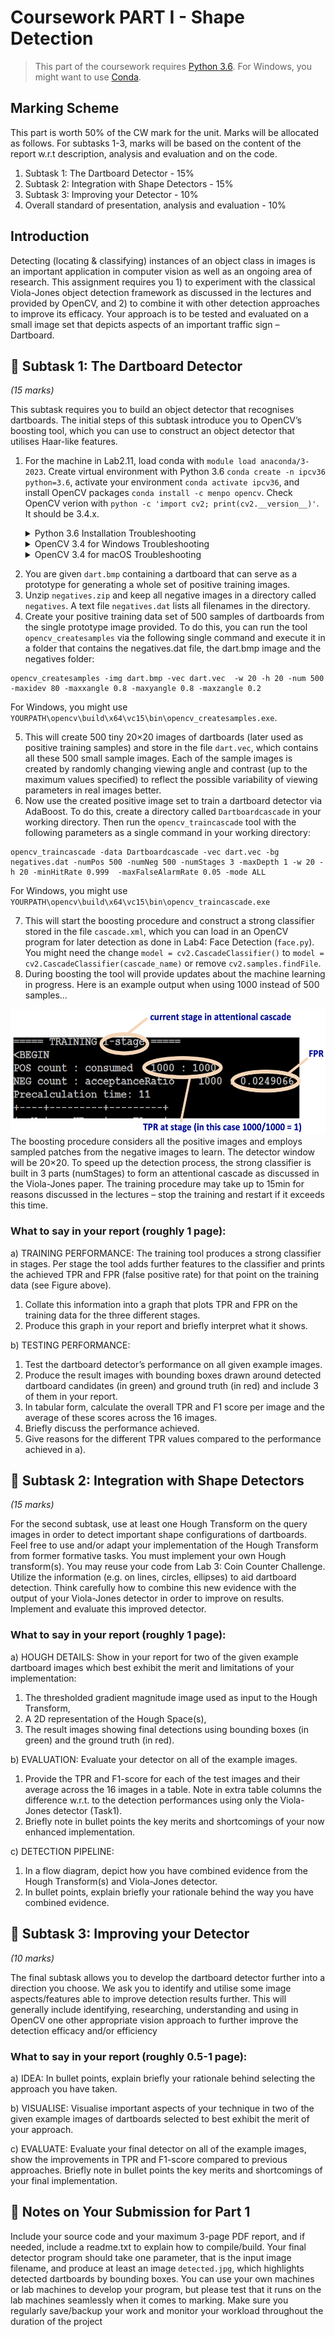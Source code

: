 # Coursework PART I - Shape Detection

> This part of the coursework requires [Python 3.6](https://www.python.org/downloads/).
> For Windows, you might want to use [Conda](https://www.anaconda.com/products/distribution). 

## Marking Scheme 
This part is worth 50% of the CW mark for the unit. Marks will be allocated as follows. For subtasks 1-3, marks will be based on the content of the report w.r.t description, analysis and evaluation and on the code.
1. Subtask 1: The Dartboard Detector - 15%
2. Subtask 2: Integration with Shape Detectors - 15%
3. Subtask 3: Improving your Detector - 10%
4. Overall standard of presentation, analysis and evaluation - 10%

 
## Introduction
Detecting (locating & classifying) instances of an object class in images is an important application in computer vision as well as an ongoing area of research. This assignment requires you 1) to experiment with the classical Viola-Jones object detection framework as discussed in the lectures and provided by OpenCV, and 2) to combine it with other detection approaches to improve its efficacy. Your approach is to be tested and evaluated on a small image set that depicts aspects of an important traffic sign – Dartboard.

## :red_circle: Subtask 1: The Dartboard Detector
_(15 marks)_

This subtask requires you to build an object detector that recognises dartboards. The initial steps of this subtask introduce you to OpenCV’s boosting tool, which you can use to construct an object detector that utilises Haar-like features. 

1. For the machine in Lab2.11, load conda with `module load anaconda/3-2023`. Create virtual environment with Python 3.6 `conda create -n ipcv36 python=3.6`, activate your environment `conda activate ipcv36`, and install OpenCV packages `conda install -c menpo opencv`. Check OpenCV verion with `python -c 'import cv2; print(cv2.__version__)'`. It should be 3.4.x. 
   
   <details>
    <summary> Python 3.6 Installation Troubleshooting </summary>
    
     > 1. Download installer from https://www.python.org/downloads/release/python-368/
     > 2. Create virtual environment with `python3.6 -m venv ipcv36` (if doesn't work, try `python3 -m venv ipcv36`), then activate your environment `source ipcv36/bin/activate`
   </details>

   <details>
   <summary> OpenCV 3.4 for Windows Troubleshooting </summary>
    
     > 1. Download OpenCV3.4.3 from [HERE](https://sourceforge.net/projects/opencvlibrary/files/opencv-win/3.4.3/). 
     > 2. Extract it to `YOURPATH`
   </details>

   <details>
    <summary> OpenCV 3.4 for macOS Troubleshooting </summary>
     
     > When installing OpenCV 3.4 and Python 3.6 on macOS, encountering the issue of opencv_createsamples and opencv_traincascade commands not being found.
     > 1. Confirm OpenCV Version: Ensure you have installed a version of OpenCV that includes these tools. Some OpenCV versions installed via pip may not include the command-line tools, containing only the Python library. A Homebrew installation usually includes the full OpenCV suite. Please install the opencv 3.4.x with this commond (`brew install opencv@3`).
     > 2. Check the OpenCV Installation Directory:
     > If you have installed OpenCV via Homebrew, check the /opt/homebrew/opt/opencv@3 directory (the version number may vary based on your installation). This directory should contain tools including opencv_createsamples.
     > 3. Add to PATH:
     > If you have located the opencv_createsamples installation directory, you need to add it to your PATH. Edit your .zshrc file and include the following line: `nano ~/.zshrc`, Copy this line to your zshrc `export PATH="/opt/homebrew/opt/opencv@3/bin:$PATH"`. This path assumes opencv_createsamples is in the bin folder of the OpenCV directory installed by Homebrew. 
     > 4. Reload the Configuration File:
     > Save the changes to your .zshrc file and run in the terminal: `source ~/.zshrc`
     > 5. Verify if Commands are Available:
     > Type `opencv_createsamples` or `opencv_traincascade` to verify if the commands are now in your PATH.
  </details>

2. You are given `dart.bmp` containing a dartboard that can serve as a prototype for generating a whole set of positive training images. 
3. Unzip `negatives.zip` and keep all negative images in a directory called `negatives`. A text file `negatives.dat` lists all filenames in the directory.
4. Create your positive training data set of 500 samples of dartboards from the single prototype image provided. To do this, you can run the tool `opencv_createsamples` via the following single command and execute it in a folder that contains the negatives.dat file, the dart.bmp image and the negatives folder: 

```
opencv_createsamples -img dart.bmp -vec dart.vec  -w 20 -h 20 -num 500 -maxidev 80 -maxxangle 0.8 -maxyangle 0.8 -maxzangle 0.2
```
For Windows, you might use `YOURPATH\opencv\build\x64\vc15\bin\opencv_createsamples.exe`.

5. This will create 500 tiny 20×20 images of dartboards (later used as positive training samples) and store in the file `dart.vec`, which contains all these 500 small sample images. Each of the sample images is created by randomly changing viewing angle and contrast (up to the maximum values specified) to reflect the possible variability of viewing parameters in real images better.
6. Now use the created positive image set to train a dartboard detector via AdaBoost. To do this, create a directory called `Dartboardcascade` in your working directory. Then run the `opencv_traincascade` tool with the following parameters as a single command in your working directory:
```
opencv_traincascade -data Dartboardcascade -vec dart.vec -bg negatives.dat -numPos 500 -numNeg 500 -numStages 3 -maxDepth 1 -w 20 -h 20 -minHitRate 0.999  -maxFalseAlarmRate 0.05 -mode ALL
```
For Windows, you might use `YOURPATH\opencv\build\x64\vc15\bin\opencv_traincascade.exe`

7. This will start the boosting procedure and construct a strong classifier stored in the file `cascade.xml`, which you can load in an OpenCV program for later detection as done in Lab4: Face Detection (`face.py`). You might need the change `model = cv2.CascadeClassifier()` to `model = cv2.CascadeClassifier(cascade_name)` or remove `cv2.samples.findFile`.
8. During boosting the tool will provide updates about the machine learning in progress. Here is an example output when using 1000 instead of 500 samples…
<img src="https://github.com/UoB-CS-IPCV/CW-I-Shape-Detection/blob/main/trainresult.png" height=200> 
The boosting procedure considers all the positive images and employs sampled patches from the negative images to learn. The detector window will be 20×20. To speed up the detection process, the strong classifier is built in 3 parts (numStages) to form an attentional cascade as discussed in the Viola-Jones paper. The training procedure may take up to 15min for reasons discussed in the lectures – stop the training and restart if it exceeds this time. 

### What to say in your report (roughly 1 page): 

a)	TRAINING PERFORMANCE: The training tool produces a strong classifier in stages. Per stage the tool adds further features to the classifier and prints the achieved TPR and FPR (false positive rate) for that point on the training data (see Figure above). 
1. Collate this information into a graph that plots TPR and FPR on the training data for the three different stages. 
2. Produce this graph in your report and briefly interpret what it shows.

b)	TESTING PERFORMANCE: 
1. Test the dartboard detector’s performance on all given example images. 
2. Produce the result images with bounding boxes drawn around detected dartboard candidates (in green) and ground truth (in red) and include 3 of them in your report.  
3. In tabular form, calculate the overall TPR and F1 score per image and the average of these scores across the 16 images. 
4. Briefly discuss the performance achieved.
5. Give reasons for the different TPR values compared to the performance achieved in a).

## :red_circle: Subtask 2: Integration with Shape Detectors
_(15 marks)_

For the second subtask, use at least one Hough Transform on the query images in order to detect important shape configurations of dartboards. Feel free to use and/or adapt your implementation of the Hough Transform from former formative tasks. You must implement your own Hough transform(s). You may reuse your code from Lab 3: Coin Counter Challenge. Utilize the information (e.g. on lines, circles, ellipses) to aid dartboard detection.  Think carefully how to combine this new evidence with the output of your Viola-Jones detector in order to improve on results. Implement and evaluate this improved detector.

### What to say in your report (roughly 1 page): 

a)	HOUGH DETAILS: Show in your report for two of the given example dartboard images which best exhibit the merit and limitations of your implementation: 
1. The thresholded gradient magnitude image used as input to the Hough Transform, 
2. A 2D representation of the Hough Space(s), 
3. The result images showing final detections using bounding boxes (in green) and the ground truth (in red).

b)	EVALUATION: Evaluate your detector on all of the example images. 
1. Provide the TPR and F1-score for each of the test images and their average across the 16 images in a table. Note in extra table columns the difference w.r.t. to the detection performances using only the Viola-Jones detector (Task1). 
2. Briefly note in bullet points the key merits and shortcomings of your now enhanced implementation.

c)	DETECTION PIPELINE: 
1. In a flow diagram, depict how you have combined evidence from the Hough Transform(s) and Viola-Jones detector. 
2. In bullet points, explain briefly your rationale behind the way you have combined evidence.  

## :red_circle: Subtask 3: Improving your Detector
_(10 marks)_

The final subtask allows you to develop the dartboard detector further into a direction you choose. We ask you to identify and utilise some image aspects/features able to improve detection results further. This will generally include identifying, researching, understanding and using in OpenCV one other appropriate vision approach to further improve the detection efficacy and/or efficiency

### What to say in your report (roughly 0.5-1 page):

a)	IDEA: In bullet points, explain briefly your rationale behind selecting the approach you have taken.

b)	VISUALISE: Visualise important aspects of your technique in two of the given example images of dartboards selected to best exhibit the merit of your approach. 

c)	EVALUATE: Evaluate your final detector on all of the example images, show the improvements in TPR and F1-score compared to previous approaches. Briefly note in bullet points the key merits and shortcomings of your final implementation.

## :red_circle: Notes on Your Submission for Part 1

Include your source code and your maximum 3-page PDF report, and if needed, include a readme.txt to explain how to compile/build. Your final detector program should take one parameter, that is the input image filename, and produce at least an image `detected.jpg`, which highlights detected dartboards by bounding boxes. You can use your own machines or lab machines to develop your program, but please test that it runs on the lab machines seamlessly when it comes to marking. Make sure you regularly save/backup your work and monitor your workload throughout the duration of the project
